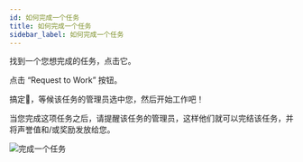 ```yaml
---
id: 如何完成一个任务
title: 如何完成一个任务
sidebar_label: 如何完成一个任务
---
```


找到一个您想完成的任务，点击它。

点击 “Request to Work” 按钮。

搞定🤞，等候该任务的管理员选中您，然后开始工作吧！

当您完成这项任务之后，请提醒该任务的管理员，这样他们就可以完结该任务，并将声誉值和/或奖励发放给您。

![完成一个任务](assets/how-to-work-on-a-task/1.gif)
